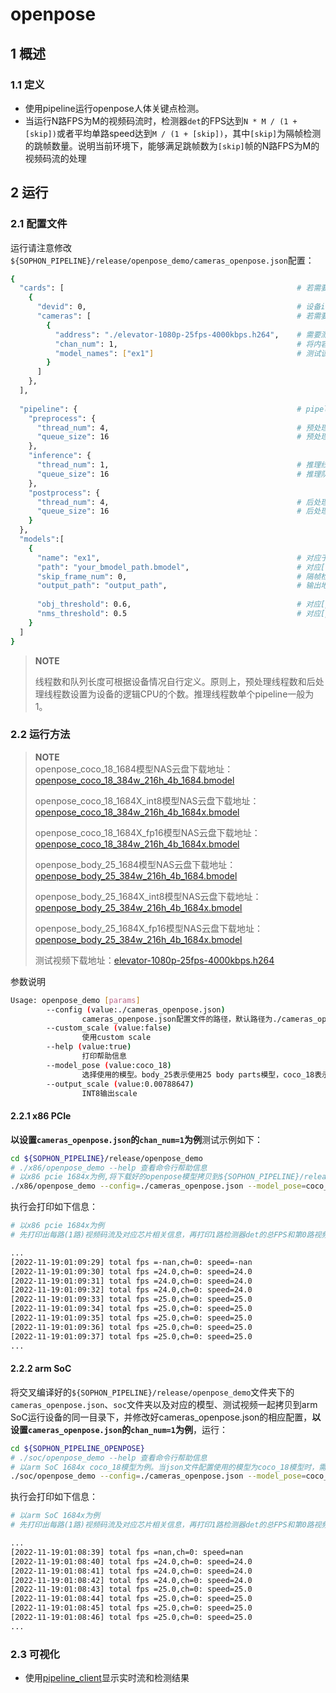 # openpose

## 1 概述

### 1.1 定义

- 使用pipeline运行openpose人体关键点检测。
- 当运行N路FPS为M的视频码流时，检测器`det`的FPS达到`N * M / (1 + [skip])`或者平均单路speed达到`M / (1 + [skip])`，其中`[skip]`为隔帧检测的跳帧数量。说明当前环境下，能够满足跳帧数为`[skip]`帧的N路FPS为M的视频码流的处理


## 2 运行

### 2.1 配置文件

运行请注意修改`${SOPHON_PIPELINE}/release/openpose_demo/cameras_openpose.json`配置：

```bash
{
  "cards": [													# 若需要配置多个device，可以在cards下添加多组devid和cameras信息
    {
      "devid": 0,												# 设备id
      "cameras": [												# 若需要配置多个视频码流，可以在cameras下添加多组address和chan_num信息。若配置了多个address或多个cards，总的视频码流路数为所有的[chan_num]数量之和
        {
          "address": "./elevator-1080p-25fps-4000kbps.h264",	# 需要测试视频码流的地址，如果是本地文件，只支持h264/h265格式
          "chan_num": 1,										# 将内容为上述[address]的视频码流配置[chan_num]数量的路数。默认设置为1，会接入1路的内容为上述[address]的视频码流。
          "model_names": ["ex1"]								# 测试该[address]视频码流的模型名称，需要和此配置文件下面的[models]参数内的模型自定义名称[name]一致，表示使用该模型，多个模型的名字用逗号分开。
        }
      ]
    },
  ],
  
  "pipeline": {													# pipeline中的线程数和队列长度
    "preprocess": {
      "thread_num": 4,											# 预处理线程数
      "queue_size": 16											# 预处理队列最大长度
    },
    "inference": {
      "thread_num": 1,											# 推理线程数
      "queue_size": 16											# 推理队列最大长度
    },
    "postprocess": {
      "thread_num": 4,											# 后处理线程数
      "queue_size": 16											# 后处理队列最大长度
    }
  },
  "models":[
    {
      "name": "ex1",											# 对应于[path]的模型自定义名称
      "path": "your_bmodel_path.bmodel",	        			# 对应[name]的bmodel模型的路径。模型必须与命令行参数[model_pose]配置模型一致。
      "skip_frame_num": 0,										# 隔帧检测的跳帧数量。当设置为0时表示程序不跳帧检测，当设置为1时表示程序每间隔1帧做一次模型的pipeline。
      "output_path": "output_path",                     		# 输出地址，只支持rtsp，tcp 格式为protocol://ip:port/, 例如rtsp://192.168.0.1:8554/test ， tcp://172.28.1.1:5353。对于rtsp推流，地址为rtsp server配置的地址。对于tcp，需要开放自己配置的端口。
      
      "obj_threshold": 0.6,										# 对应[path]的bmodel模型后处理的置信度阈值
      "nms_threshold": 0.5										# 对应[path]的bmodel模型后处理的非极大值抑制阈值
    }
  ]
}
```

> **NOTE**  
> 
> 线程数和队列长度可根据设备情况自行定义。原则上，预处理线程数和后处理线程数设置为设备的逻辑CPU的个数。推理线程数单个pipeline一般为1。

### 2.2 运行方法

  > **NOTE**  
  > openpose_coco_18_1684模型NAS云盘下载地址：[openpose_coco_18_384w_216h_4b_1684.bmodel](http://219.142.246.77:65000/sharing/BneIxUbXN)
  >
  > openpose_coco_18_1684X_int8模型NAS云盘下载地址：[openpose_coco_18_384w_216h_4b_1684x.bmodel](http://219.142.246.77:65000/sharing/cTjMDzwvx)
  >
  >openpose_coco_18_1684X_fp16模型NAS云盘下载地址：[openpose_coco_18_384w_216h_4b_1684x.bmodel](http://219.142.246.77:65000/sharing/NixAwUF4p)
  >
  > openpose_body_25_1684模型NAS云盘下载地址：[openpose_body_25_384w_216h_4b_1684.bmodel](http://219.142.246.77:65000/sharing/hhbgyyXsO)
  >
  > openpose_body_25_1684X_int8模型NAS云盘下载地址：[openpose_body_25_384w_216h_4b_1684x.bmodel](http://219.142.246.77:65000/sharing/VDPaMSnxl)
  >
  >openpose_body_25_1684X_fp16模型NAS云盘下载地址：[openpose_body_25_384w_216h_4b_1684x.bmodel](http://219.142.246.77:65000/sharing/sOFgwM6W2)
  >
  > 测试视频下载地址：[elevator-1080p-25fps-4000kbps.h264](http://219.142.246.77:65000/sharing/tU6pYuuau)

参数说明

```bash
Usage: openpose_demo [params]
		--config (value:./cameras_openpose.json)
                cameras_openpose.json配置文件的路径，默认路径为./cameras_openpose.json。
        --custom_scale (value:false)
        		使用custom scale
        --help (value:true)
                打印帮助信息
        --model_pose (value:coco_18)
                选择使用的模型。body_25表示使用25 body parts模型，coco_18表示使用18 body parts模型。默认值为coco_18。此参数必须与json配置模型一致。
        --output_scale (value:0.00788647)
        		INT8输出scale
```

#### 2.2.1 x86 PCIe

**以设置`cameras_openpose.json`的`chan_num=1`为例**测试示例如下：

```bash
cd ${SOPHON_PIPELINE}/release/openpose_demo
# ./x86/openpose_demo --help 查看命令行帮助信息
# 以x86 pcie 1684x为例,将下载好的openpose模型拷贝到${SOPHON_PIPELINE}/release/openpose_demo目录下运行。当json文件配置使用的模型为coco_18模型时，需设置--model_pose参数为coco_18，当json文件配置使用的模型为body_25模型时，需设置--model_pose参数为body_25
./x86/openpose_demo --config=./cameras_openpose.json --model_pose=coco_18
```

执行会打印如下信息：

```bash
# 以x86 pcie 1684x为例
# 先打印出每路(1路)视频码流及对应芯片相关信息，再打印1路检测器det的总FPS和第0路视频码流处理对应的speed信息。其中，FPS和speed信息与当前运行设备的硬件配置相关，不同设备运行结果不同属正常现象，且同一设备运行程序过程中FPS和speed信息有一定波动属于正常现象。FPS和speed信息如下所示：

...
[2022-11-19:01:09:29] total fps =-nan,ch=0: speed=-nan
[2022-11-19:01:09:30] total fps =24.0,ch=0: speed=24.0
[2022-11-19:01:09:31] total fps =24.0,ch=0: speed=24.0
[2022-11-19:01:09:32] total fps =24.0,ch=0: speed=24.0
[2022-11-19:01:09:33] total fps =25.0,ch=0: speed=25.0
[2022-11-19:01:09:34] total fps =25.0,ch=0: speed=25.0
[2022-11-19:01:09:35] total fps =25.0,ch=0: speed=25.0
[2022-11-19:01:09:36] total fps =25.0,ch=0: speed=25.0
[2022-11-19:01:09:37] total fps =25.0,ch=0: speed=25.0
...
```

#### 2.2.2 arm SoC

将交叉编译好的`${SOPHON_PIPELINE}/release/openpose_demo`文件夹下的`cameras_openpose.json`、`soc`文件夹以及对应的模型、测试视频一起拷贝到arm SoC运行设备的同一目录下，并修改好cameras_openpose.json的相应配置，**以设置`cameras_openpose.json`的`chan_num=1`为例**，运行：

```bash
cd ${SOPHON_PIPELINE_OPENPOSE}
# ./soc/openpose_demo --help 查看命令行帮助信息
# 以arm SoC 1684x coco_18模型为例。当json文件配置使用的模型为coco_18模型时，需设置--model_pose参数为coco_18，当json文件配置使用的模型为body_25模型时，需设置--model_pose参数为body_25
./soc/openpose_demo --config=./cameras_openpose.json --model_pose=coco_18 
```

执行会打印如下信息：

```bash
# 以arm SoC 1684x为例
# 先打印出每路(1路)视频码流及对应芯片相关信息，再打印1路检测器det的总FPS和第0路视频码流处理对应的speed信息。其中，FPS和speed信息与当前运行设备的硬件配置相关，不同设备运行结果不同属正常现象，且同一设备运行程序过程中FPS和speed信息有一定波动属于正常现象。FPS和speed信息如下所示：

...
[2022-11-19:01:08:39] total fps =nan,ch=0: speed=nan
[2022-11-19:01:08:40] total fps =24.0,ch=0: speed=24.0
[2022-11-19:01:08:41] total fps =24.0,ch=0: speed=24.0
[2022-11-19:01:08:42] total fps =24.0,ch=0: speed=24.0
[2022-11-19:01:08:43] total fps =25.0,ch=0: speed=25.0
[2022-11-19:01:08:44] total fps =25.0,ch=0: speed=25.0
[2022-11-19:01:08:45] total fps =25.0,ch=0: speed=25.0
[2022-11-19:01:08:46] total fps =25.0,ch=0: speed=25.0
...
```

### 2.3 可视化
- 使用[pipeline_client](./pipeline_client_visualization.md)显示实时流和检测结果
